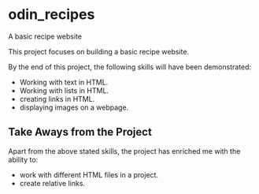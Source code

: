 # odin_recipes
A basic recipe website

This project focuses on building a basic recipe website.

By the end of this project, the following skills will have been demonstrated:

- Working with text in HTML.
- Working with lists in HTML.
- creating links in HTML.
- displaying images on a webpage.

## Take Aways from the Project
Apart from the above stated skills, the project has enriched me with the ability to:

- work with different HTML files in a project.
- create relative links.